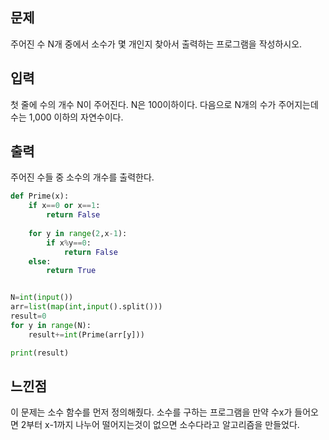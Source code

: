 ## 문제
주어진 수 N개 중에서 소수가 몇 개인지 찾아서 출력하는 프로그램을 작성하시오.

## 입력
첫 줄에 수의 개수 N이 주어진다. N은 100이하이다. 다음으로 N개의 수가 주어지는데 수는 1,000 이하의 자연수이다.

## 출력
주어진 수들 중 소수의 개수를 출력한다.

```python
def Prime(x):
    if x==0 or x==1:
        return False
    
    for y in range(2,x-1):
        if x%y==0:
            return False
    else:
        return True


N=int(input())
arr=list(map(int,input().split()))
result=0
for y in range(N):
    result+=int(Prime(arr[y]))

print(result)
```

## 느낀점
이 문제는 소수 함수를 먼저 정의해줬다. 소수를 구하는 프로그램을 만약 수x가 들어오면 2부터 x-1까지 나누어 떨어지는것이 없으면 소수다라고 알고리즘을 만들었다.
